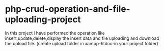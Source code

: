 # php-crud-operation-and-file-uploading-project

In this project i have performed the operation like insert,update,delete,display the insert data and file uploading and download the upload file.
(create upload folder in xampp-htdoc-in your project folder)

